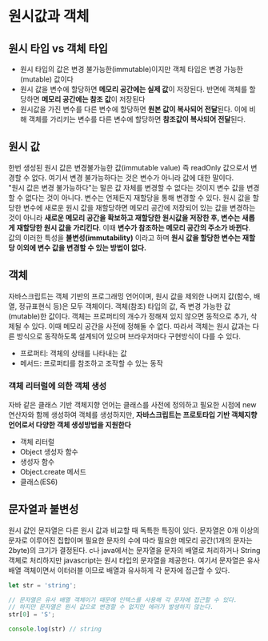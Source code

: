 # 원시값과 객체

## 원시 타입 vs 객체 타입
- 원시 타입의 값은 변경 불가능한(immutable)이지만 객체 타입은 변경 가능한(mutable) 값이다
- 원시 값을 변수에 할당하면 **메모리 공간에는 실제 값**이 저장된다. 반면에 객체를 할당하면 **메모리 공간에는 참조 값**이 저장된다
- 원시값을 가진 변수를 다른 변수에 할당하면 **원본 값이 복사되어 전달**된다. 이에 비해 객체를 가리키는 변수를 다른 변수에 할당하면 **참조값이 복사되어 전달**된다.

## 원시 값

한번 생성된 원시 값은 변경불가능한 값(immutable value) 즉 readOnly 값으로서 변경할 수 없다.
여기서 변경 불가능하다는 것은 변수가 아니라 값에 대한 말이다.   
"원시 값은 변경 불가능하다"는 말은 값 자체를 변경할 수 없다는 것이지 변수 값을 변경할 수 없다는 것이 아니다. 변수는 언제든지 재할당을 통해 변경할 수 있다.
원시 값을 할당한 변수에 새로운 원시 값을 재할당하면 메모리 공간에 저장되어 있는 값을 변경하는 것이 아니라 **새로운 메모리 공간을 확보하고 재할당한 원시값을 저장한 후, 변수는 새롭게 재할당한 원시 값을 가리킨다**.
이때 **변수가 참조하는 메모리 공간의 주소가 바뀐다**.   
값의 이러한 특성을 **불변성(immutability)** 이라고 하며 **원시 값을 할당한 변수는 재할당 이외에 변수 값을 변경할 수 있는 방법이 없다.**

## 객체

자바스크립트는 객체 기반의 프로그래밍 언어이며, 원시 값을 제외한 나머지 값(함수, 배열, 정규표현식 등)은 모두 객체이다.
객체(참조) 타입의 값, 즉 변경 가능한 값(mutable)한 값이다.
객체는 프로퍼티의 개수가 정해져 있지 않으면 동적으로 추가, 삭제될 수 있다. 이때 메모리 공간을 사전에 정해둘 수 없다.
따라서 객체는 원시 값과는 다른 방식으로 동작하도록 설계되어 있으며 브라우저마다 구현방식이 다를 수 있다.

- 프로퍼티: 객체의 상태를 나타내는 값
- 메서드: 프로퍼티를 참조하고 조작할 수 있는 동작


### 객체 리터럴에 의한 객체 생성
자바 같은 클래스 기반 객체지향 언어는 클래스를 사전에 정의하고 필요한 시점에 new 연산자와 함께 생성하여 객체를 생성하지만,
**자바스크립트는 프로토타입 기반 객체지향 언어로서 다양한 객체 생성방법을 지원한다**

- 객체 리터럴
- Object 생성자 함수
- 생성자 함수
- Object.create 메서드
- 클래스(ES6)

## 문자열과 불변성
원시 값인 문자열은 다른 원시 값과 비교할 때 독특한 특징이 있다. 문자열은 0개 이상의 문자로 이루어진 집합이며 필요한 문자의 수에 따라 필요한 메모리 공간(1개의 문자는 2byte)의 크기가 결정된다.
c나 java에서는 문자열을 문자의 배열로 처리하거나 String 객체로 처리하지만 javascript는 원시 타입의 문자열을 제공한다. 여기서 문자열은 유사 배열 객체이면서 이터러블 이므로 배열과 유사하게 각 문자에 접근할 수 있다.

```js
let str = 'string';

// 문자열은 유사 배열 객체이기 때문에 인텍스를 사용해 각 문자에 접근할 수 있다.
// 하지만 문자열은 원시 값으로 변경할 수 없지만 에러가 발생하지 않는다.
str[0] = 'S';

console.log(str) // string
```